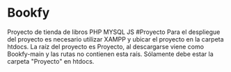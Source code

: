 # Bookfy
Proyecto de tienda de libros PHP MYSQL JS
#Proyecto
Para el despliegue del proyecto es necesario utilizar XAMPP y ubicar el proyecto en la carpeta htdocs.
La raíz del proyecto es Proyecto, al descargarse viene como Bookfy-main y las rutas no contienen esta raís.
Sólamente debe estar la carpeta "Proyecto" en htdocs.

